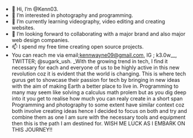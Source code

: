 - 👋 Hi, I’m @Kenn03.
- 👀 I’m interested in photography and programming.
- 🌱 I’m currently learning videography, video editing and creating websites.
- 💞️ I’m looking forward to collaborating with a major brand and also major web design companies.
- 📫 I spend my free time creating open source projects.
-  You can reach me via email;kennwayne09@gmail.com,
                            IG ; k3.0w__,
                        TWITTER; @sugark_ush.
_With the growing trend in tech, I find it necessary for each and everyone of us to be highly active in this new revolution coz it is evident that the world is changing.
This is where tech gurus get to showcase their passion for tech by bringing in new ideas with the aim of making Earth a better place to live in.
Programming to many may seem like solving a calculus math prolem but as you dig deep into it you get to realise how much you can realy create in a short span
Programming and photography to some extent have similar context coz both involve creating ideas hence I decided to focus on both and try and combine them as one
I am sure with the necessary tools and equipment then this is the path I am destined for.
WISH ME LUCK AS I EMBARK ON THIS JOURNEY!!
<!--- 
Kenn03/Kenn03 is a ✨ special ✨ repository because its `README.md` (this file) appears on your GitHub profile.
You can click the Preview link to take a look at your changes.
--->
